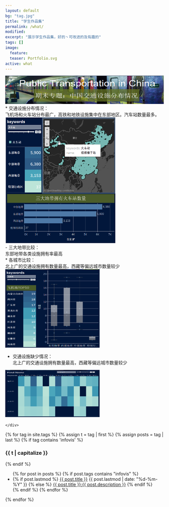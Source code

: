 ```yaml
---
layout: default
bg: "tag.jpg"
title: "学生作品集"
permalink: /what/
modified:
excerpt: "展示学生作品集，好的丶可改进的及有趣的"
tags: []
image: 
  feature: 
  teaser: Portfolio.svg
active: what
---
```



<html class="no-js" lang="zh-CN">
<head>
	<meta charset="utf-8">
	<meta name="viewport" content="width=device-width">
<link rel="stylesheet" href="/portfolio/style.css">
</head>
<body>
<img src="/portfolio/image/exam.png" alt="The picture of blog page" width="100%" height="90px">
<div class="flexbox-container">
	<div class="left" >
* 交通设施分布情况：<br>飞机场和火车站分布最广，高铁和地铁设施集中在东部地区。汽车站数量最多。
<img src="/portfolio/image/fenbu.png" alt="The picture of blog page" width="350px" height="400px">
<br>- 三大地带比较：<br>东部地带各类设施拥有率最高
	</div>
	<div class="right">
* 各城市比较：<br>北上广的交通设施拥有数量最高，西藏等偏远城市数量较少
<img src="/portfolio/image/shuliang.jpg" alt="The picture of blog page" width="300px" height="250px">

* 交通设施缺少情况：<br>北上广的交通设施拥有数量最高，西藏等偏远城市数量较少
<img src="/portfolio/image/none.jpg" alt="The picture of blog page" width="300px" height="150px">

	</div>
</div>
{% for tag in site.tags %}
  {% assign t = tag | first %}
  {% assign posts = tag | last %}
{% if tag contains 'infovis' %}
  <h3 class="category-key" id="{{ t | downcase }}">{{ t | capitalize }}</h3>
{% endif %}
  <ul class="year">
    {% for post in posts %}
      {% if post.tags contains "infovis" %}
        <li>
          {% if post.lastmod %}
            <a href="{{ post.url | relative_url}}">{{ post.title }}</a>
            <span class="date">{{ post.lastmod | date: "%d-%m-%Y"  }}</span>
          {% else %}
            <a class="infovis" href="{{ post.url | relative_url}}">{{ post.title }}:{{ post.description }}</a>
          {% endif %}
        </li>
      {% endif %}
    {% endfor %}
  </ul>
{% endfor %}
</body>
</html>